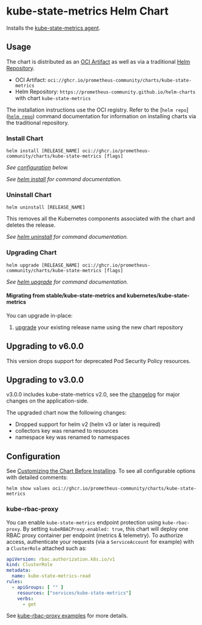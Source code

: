 # kube-state-metrics Helm Chart

Installs the [kube-state-metrics agent](https://github.com/kubernetes/kube-state-metrics).

## Usage

The chart is distributed as an [OCI Artifact](https://helm.sh/docs/topics/registries/) as well as via a traditional [Helm Repository](https://helm.sh/docs/topics/chart_repository/).

- OCI Artifact: `oci://ghcr.io/prometheus-community/charts/kube-state-metrics`
- Helm Repository: `https://prometheus-community.github.io/helm-charts` with chart `kube-state-metrics`

The installation instructions use the OCI registry. Refer to the [`helm repo`]([`helm repo`](https://helm.sh/docs/helm/helm_repo/)) command documentation for information on installing charts via the traditional repository.

### Install Chart

```console
helm install [RELEASE_NAME] oci://ghcr.io/prometheus-community/charts/kube-state-metrics [flags]
```

_See [configuration](#configuration) below._

_See [helm install](https://helm.sh/docs/helm/helm_install/) for command documentation._

### Uninstall Chart

```console
helm uninstall [RELEASE_NAME]
```

This removes all the Kubernetes components associated with the chart and deletes the release.

_See [helm uninstall](https://helm.sh/docs/helm/helm_uninstall/) for command documentation._

### Upgrading Chart

```console
helm upgrade [RELEASE_NAME] oci://ghcr.io/prometheus-community/charts/kube-state-metrics [flags]
```

_See [helm upgrade](https://helm.sh/docs/helm/helm_upgrade/) for command documentation._

#### Migrating from stable/kube-state-metrics and kubernetes/kube-state-metrics

You can upgrade in-place:

1. [upgrade](#upgrading-chart) your existing release name using the new chart repository

## Upgrading to v6.0.0

This version drops support for deprecated Pod Security Policy resources.

## Upgrading to v3.0.0

v3.0.0 includes kube-state-metrics v2.0, see the [changelog](https://github.com/kubernetes/kube-state-metrics/blob/release-2.0/CHANGELOG.md) for major changes on the application-side.

The upgraded chart now the following changes:

- Dropped support for helm v2 (helm v3 or later is required)
- collectors key was renamed to resources
- namespace key was renamed to namespaces

## Configuration

See [Customizing the Chart Before Installing](https://helm.sh/docs/intro/using_helm/#customizing-the-chart-before-installing). To see all configurable options with detailed comments:

```console
helm show values oci://ghcr.io/prometheus-community/charts/kube-state-metrics
```

### kube-rbac-proxy

You can enable `kube-state-metrics` endpoint protection using `kube-rbac-proxy`. By setting `kubeRBACProxy.enabled: true`, this chart will deploy one RBAC proxy container per endpoint (metrics & telemetry).
To authorize access, authenticate your requests (via a `ServiceAccount` for example) with a `ClusterRole` attached such as:

```yaml
apiVersion: rbac.authorization.k8s.io/v1
kind: ClusterRole
metadata:
  name: kube-state-metrics-read
rules:
  - apiGroups: [ "" ]
    resources: ["services/kube-state-metrics"]
    verbs:
      - get
```

See [kube-rbac-proxy examples](https://github.com/brancz/kube-rbac-proxy/tree/master/examples/resource-attributes) for more details.
